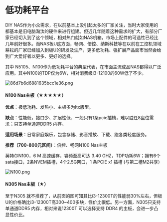 # 低功耗平台

DIY NAS作为小众需求，在以前基本上没引起太多的厂家关注，当时大家使用的都基本是旧电脑淘汰的硬件来进行组建。但近几年随着这种需求的扩大，有部分厂家已经切入到了这个领域，相对热门就如NAS机箱，市场上配件的可选性已经比几年前好很多。而NAS板U这方面，畅网、倍控、纳斯科技等在以前在工控机领域耕耘的厂家已经加入到板U的研发及生产，更多低功耗、强扩展产品面市当然会给到广大爱好者以更多、更好的选择。

其中 N5105、N100作为低功耗平台的典型代表，在市面主流成品NAS都得以广泛应用。其中N100的TDP仅为6W，相对消费级i3-12100的60W低了不少。

![86d7b6d6881635bcc1e36.png](https://pic.nas-u.top/86d7b6d6881635bcc1e36.png)



#### N100 Nas主板（★★★★★）

**优点**：极低功耗、发热小、主板多为Itx版型。

**缺点**：性能低，接口少、扩展性低、一般只有1条pcie插槽，难以胜任8盘位需求；只支持单通道DDR5 内存。

**适用场景**：日常家庭娱乐，包含存储、影音播放、下载、跑各类轻度服务。

**推荐（700-800元区间）**：倍控、畅网N100 Nas主板

英特尔N100，6 M 高速缓存，睿频至高可达 3.40 GHZ，TDP功耗6W；拥有6个sata接口，2条NVEM插槽，4个2.5G网口，1 条PCIE x1 插槽 (与第二槽M2共享）



![N100.png](https://pic.nas-u.top/3141915879.png)



#### N305 Nas主板（★）

至于N305 就不推荐了，从前面的图可知其比i3-12300T的性能弱30%左右，但板U的价格确比i3-12300T高300~400多块，性价比很低。另一方面，N305只支持单通道DDR5 内存，相对来说12300T 可以选择支持 DDR4 的主板，会进一步凸显性价比。
